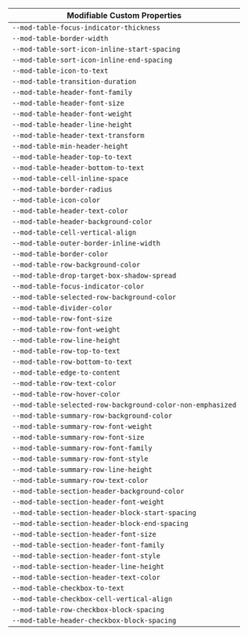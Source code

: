 | Modifiable Custom Properties |
| --- |
|`--mod-table-focus-indicator-thickness`|
|`--mod-table-border-width`|
|`--mod-table-sort-icon-inline-start-spacing`|
|`--mod-table-sort-icon-inline-end-spacing`|
|`--mod-table-icon-to-text`|
|`--mod-table-transition-duration`|
|`--mod-table-header-font-family`|
|`--mod-table-header-font-size`|
|`--mod-table-header-font-weight`|
|`--mod-table-header-line-height`|
|`--mod-table-header-text-transform`|
|`--mod-table-min-header-height`|
|`--mod-table-header-top-to-text`|
|`--mod-table-header-bottom-to-text`|
|`--mod-table-cell-inline-space`|
|`--mod-table-border-radius`|
|`--mod-table-icon-color`|
|`--mod-table-header-text-color`|
|`--mod-table-header-background-color`|
|`--mod-table-cell-vertical-align`|
|`--mod-table-outer-border-inline-width`|
|`--mod-table-border-color`|
|`--mod-table-row-background-color`|
|`--mod-table-drop-target-box-shadow-spread`|
|`--mod-table-focus-indicator-color`|
|`--mod-table-selected-row-background-color`|
|`--mod-table-divider-color`|
|`--mod-table-row-font-size`|
|`--mod-table-row-font-weight`|
|`--mod-table-row-line-height`|
|`--mod-table-row-top-to-text`|
|`--mod-table-row-bottom-to-text`|
|`--mod-table-edge-to-content`|
|`--mod-table-row-text-color`|
|`--mod-table-row-hover-color`|
|`--mod-table-selected-row-background-color-non-emphasized`|
|`--mod-table-summary-row-background-color`|
|`--mod-table-summary-row-font-weight`|
|`--mod-table-summary-row-font-size`|
|`--mod-table-summary-row-font-family`|
|`--mod-table-summary-row-font-style`|
|`--mod-table-summary-row-line-height`|
|`--mod-table-summary-row-text-color`|
|`--mod-table-section-header-background-color`|
|`--mod-table-section-header-font-weight`|
|`--mod-table-section-header-block-start-spacing`|
|`--mod-table-section-header-block-end-spacing`|
|`--mod-table-section-header-font-size`|
|`--mod-table-section-header-font-family`|
|`--mod-table-section-header-font-style`|
|`--mod-table-section-header-line-height`|
|`--mod-table-section-header-text-color`|
|`--mod-table-checkbox-to-text`|
|`--mod-table-checkbox-cell-vertical-align`|
|`--mod-table-row-checkbox-block-spacing`|
|`--mod-table-header-checkbox-block-spacing`|